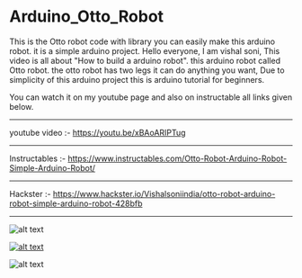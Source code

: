 # Arduino_Otto_Robot
This is the Otto robot code with library you can easily make this arduino robot. it is a simple arduino project.
Hello everyone,
I am vishal soni, This video is all about "How to build a arduino robot". this arduino robot called Otto robot. the otto robot has two legs it can do anything you want, Due to simplicity of this arduino project this is arduino tutorial for beginners. 

You can watch it on my youtube page and also on instructable all links given below.

_____________________________

youtube video :- https://youtu.be/xBAoARIPTug

____________________________

Instructables :- https://www.instructables.com/Otto-Robot-Arduino-Robot-Simple-Arduino-Robot/

___________________________

Hackster  :-  https://www.hackster.io/Vishalsoniindia/otto-robot-arduino-robot-simple-arduino-robot-428bfb

___________________________


![alt text](https://github.com/vishalsoniindia/Arduino_Otto_Robot/blob/main/FETI187KPMMJ20M.jpg)

[![alt text](https://img.youtube.com/vi/xBAoARIPTug/0.jpg)](https://youtu.be/xBAoARIPTug)

![alt text](https://github.com/vishalsoniindia/Arduino_Otto_Robot/blob/main/Otto_robot_circuit.png)
